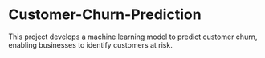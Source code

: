 # Customer-Churn-Prediction
This project develops a machine learning model to predict customer churn, enabling businesses to identify customers at risk.
